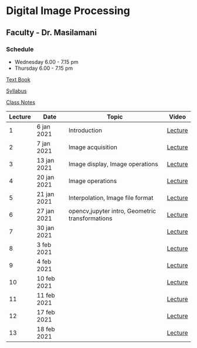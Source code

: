 # Digital Image Processing
## Faculty - Dr. Masilamani

### Schedule
- Wednesday 6.00 - 7.15 pm
- Thursday 6.00 - 7.15 pm

[Text Book](https://github.com/Aryelld/PDI/blob/master/Rafael%20C.%20Gonzalez%2C%20Richard%20E.%20Woods%20-%20Digital%20Image%20Processing%20(2008%2C%20Prentice%20Hall).pdf)

[Syllabus](http://iiitdm.ac.in/img/electives/Digital_Image_Processing.pdf)

[Class Notes](https://iiitdmacin-my.sharepoint.com/:o:/g/personal/masila_iiitdm_ac_in/Ehj-vb_3RFtNpSf6GzOrvEYB8YEb3LAdm_-i2zcienskiw?e=Dh6Pza)

|Lecture|Date|Topic|Video|
|---|---|---|---|
|1|6 jan 2021|Introduction|[Lecture](https://drive.google.com/file/d/1kUXw-GhxCTZACiQLkLDlLhxtp4EtA3bJ/view)|
|2|7 jan 2021|Image acquisition|[Lecture](https://drive.google.com/file/d/1IpwAu90qUYahStNKdxOyUvS4hIiuLVCy/view)|
|3|13 jan 2021|Image display, Image operations|[Lecture](https://drive.google.com/file/d/1hzCj4TQkTWVhy3NzaTgm3WU36zaxHu59/view)|
|4|20 jan 2021|Image operations|[Lecture](https://drive.google.com/file/d/187CKGJnRMs6WuAH855-b2g8FR7oSteWa/view)|
|5|21 jan 2021|Interpolation, Image file format|[Lecture](https://drive.google.com/file/d/1ti_eZddkBvz7KWRty1LSRQA8vNHNHH9d/view)|
|6|27 jan 2021|opencv,jupyter intro, Geometric transformations|[Lecture](https://drive.google.com/file/d/1XxhSpSBYtgv9EFUeMu-QjyDBSWG1aV4o/view)|
|7|30 jan 2021||[Lecture](https://drive.google.com/file/d/10fMo9jF7aacgcuE0hX5z_dxDR9jyjyxO/view)|
|8|3 feb 2021||[Lecture]()|
|9|4 feb 2021||[Lecture]()|
|10|10 feb 2021||[Lecture]()|
|11|11 feb 2021||[Lecture]()|
|12|17 feb 2021||[Lecture]()|
|13|18 feb 2021||[Lecture]()|

<!-- | lec no | date | topic |[Lecture]()| -->
